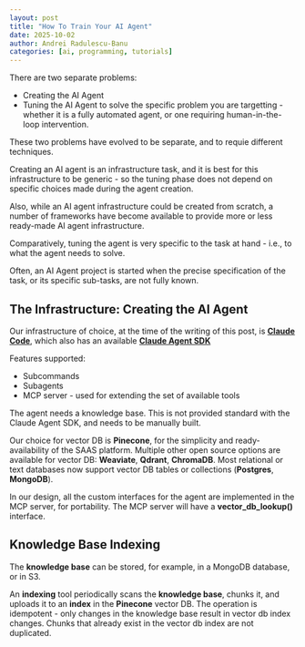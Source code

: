 ```yaml
---
layout: post
title: "How To Train Your AI Agent"
date: 2025-10-02
author: Andrei Radulescu-Banu
categories: [ai, programming, tutorials]
---
```


There are two separate problems:
- Creating the AI Agent 
- Tuning the AI Agent to solve the specific problem you are targetting - whether it is a fully automated agent, or one requiring human-in-the-loop intervention.

These two problems have evolved to be separate, and to requie different techniques.

Creating an AI agent is an infrastructure task, and it is best for this infrastructure to be generic - so the tuning phase does not depend on specific choices made during the agent creation.

Also, while an AI agent infrastructure could be created from scratch, a number of frameworks have become available to provide more or less ready-made AI agent infrastructure.

Comparatively, tuning the agent is very specific to the task at hand - i.e., to what the agent needs to solve.

Often, an AI Agent project is started when the precise specification of the task, or its specific sub-tasks, are not fully known. 

## __The Infrastructure__: Creating the AI Agent

Our infrastructure of choice, at the time of the writing of this post, is [__Claude Code__](https://docs.claude.com/en/docs/claude-code/overview), which also has an available [__Claude Agent SDK__](https://www.anthropic.com/engineering/building-agents-with-the-claude-agent-sdk)

Features supported:
* Subcommands
* Subagents
* MCP server - used for extending the set of available tools

The agent needs a knowledge base. This is not provided standard with the Claude Agent SDK, and needs to be manually built.

Our choice for vector DB is __Pinecone__, for the simplicity and ready-availability of the SAAS platform. Multiple other open source options are available for vector DB: __Weaviate__, __Qdrant__, __ChromaDB__. Most relational or text databases now support vector DB tables or collections (__Postgres__, __MongoDB__).

In our design, all the custom interfaces for the agent are implemented in the MCP server, for portability. The MCP server will have a __vector_db_lookup()__ interface.

## Knowledge Base Indexing

The __knowledge base__ can be stored, for example, in a MongoDB database, or in S3. 

An __indexing__ tool periodically scans the __knowledge base__, chunks it, and uploads it to an __index__ in the __Pinecone__ vector DB. The operation is idempotent - only changes in the knowledge base result in vector db index changes. Chunks that already exist in the vector db index are not duplicated.